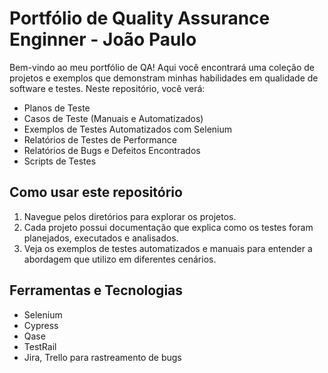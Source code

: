 # Portfólio de Quality Assurance Enginner - João Paulo

Bem-vindo ao meu portfólio de QA! Aqui você encontrará uma coleção de projetos e exemplos que demonstram minhas habilidades em qualidade de software e testes. Neste repositório, você verá:

- Planos de Teste
- Casos de Teste (Manuais e Automatizados)
- Exemplos de Testes Automatizados com Selenium
- Relatórios de Testes de Performance
- Relatórios de Bugs e Defeitos Encontrados
- Scripts de Testes

## Como usar este repositório

1. Navegue pelos diretórios para explorar os projetos.
2. Cada projeto possui documentação que explica como os testes foram planejados, executados e analisados.
3. Veja os exemplos de testes automatizados e manuais para entender a abordagem que utilizo em diferentes cenários.

## Ferramentas e Tecnologias

- Selenium
- Cypress
- Qase
- TestRail
- Jira, Trello para rastreamento de bugs
